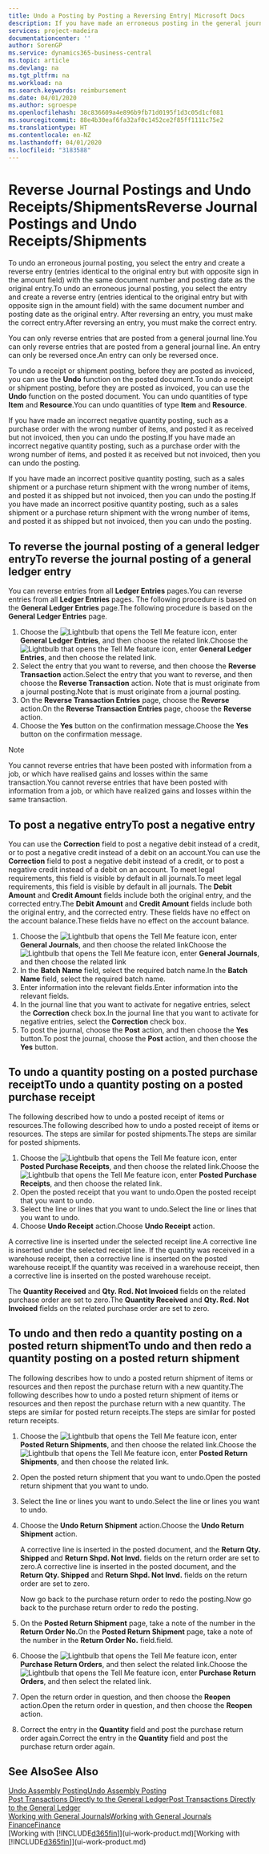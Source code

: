 ```yaml
---
title: Undo a Posting by Posting a Reversing Entry| Microsoft Docs
description: If you have made an erroneous posting in the general journal, then you can use the Reverse Transaction function to undo the posting with a correct audit trail.
services: project-madeira
documentationcenter: ''
author: SorenGP
ms.service: dynamics365-business-central
ms.topic: article
ms.devlang: na
ms.tgt_pltfrm: na
ms.workload: na
ms.search.keywords: reimbursement
ms.date: 04/01/2020
ms.author: sgroespe
ms.openlocfilehash: 38c836609a4e896b9fb71d0195f1d3c05d1cf081
ms.sourcegitcommit: 88e4b30eaf6fa32af0c1452ce2f85ff1111c75e2
ms.translationtype: HT
ms.contentlocale: en-NZ
ms.lasthandoff: 04/01/2020
ms.locfileid: "3183588"
---
```

# <a name="reverse-journal-postings-and-undo-receiptsshipments"></a><span data-ttu-id="d706a-103">Reverse Journal Postings and Undo Receipts/Shipments</span><span class="sxs-lookup"><span data-stu-id="d706a-103">Reverse Journal Postings and Undo Receipts/Shipments</span></span>
<span data-ttu-id="d706a-104">To undo an erroneous journal posting, you select the entry and create a reverse entry (entries identical to the original entry but with opposite sign in the amount field) with the same document number and posting date as the original entry.</span><span class="sxs-lookup"><span data-stu-id="d706a-104">To undo an erroneous journal posting, you select the entry and create a reverse entry (entries identical to the original entry but with opposite sign in the amount field) with the same document number and posting date as the original entry.</span></span> <span data-ttu-id="d706a-105">After reversing an entry, you must make the correct entry.</span><span class="sxs-lookup"><span data-stu-id="d706a-105">After reversing an entry, you must make the correct entry.</span></span>

<span data-ttu-id="d706a-106">You can only reverse entries that are posted from a general journal line.</span><span class="sxs-lookup"><span data-stu-id="d706a-106">You can only reverse entries that are posted from a general journal line.</span></span> <span data-ttu-id="d706a-107">An entry can only be reversed once.</span><span class="sxs-lookup"><span data-stu-id="d706a-107">An entry can only be reversed once.</span></span>

<span data-ttu-id="d706a-108">To undo a receipt or shipment posting, before they are posted as invoiced, you can use the **Undo** function on the posted document.</span><span class="sxs-lookup"><span data-stu-id="d706a-108">To undo a receipt or shipment posting, before they are posted as invoiced, you can use the **Undo** function on the posted document.</span></span> <span data-ttu-id="d706a-109">You can undo quantities of type **Item** and **Resource**.</span><span class="sxs-lookup"><span data-stu-id="d706a-109">You can undo quantities of type **Item** and **Resource**.</span></span>

<span data-ttu-id="d706a-110">If you have made an incorrect negative quantity posting, such as a purchase order with the wrong number of items, and posted it as received but not invoiced, then you can undo the posting.</span><span class="sxs-lookup"><span data-stu-id="d706a-110">If you have made an incorrect negative quantity posting, such as a purchase order with the wrong number of items, and posted it as received but not invoiced, then you can undo the posting.</span></span>

<span data-ttu-id="d706a-111">If you have made an incorrect positive quantity posting, such as a sales shipment or a purchase return shipment with the wrong number of items, and posted it as shipped but not invoiced, then you can undo the posting.</span><span class="sxs-lookup"><span data-stu-id="d706a-111">If you have made an incorrect positive quantity posting, such as a sales shipment or a purchase return shipment with the wrong number of items, and posted it as shipped but not invoiced, then you can undo the posting.</span></span>   

## <a name="to-reverse-the-journal-posting-of-a-general-ledger-entry"></a><span data-ttu-id="d706a-112">To reverse the journal posting of a general ledger entry</span><span class="sxs-lookup"><span data-stu-id="d706a-112">To reverse the journal posting of a general ledger entry</span></span>
<span data-ttu-id="d706a-113">You can reverse entries from all **Ledger Entries** pages.</span><span class="sxs-lookup"><span data-stu-id="d706a-113">You can reverse entries from all **Ledger Entries** pages.</span></span> <span data-ttu-id="d706a-114">The following procedure is based on the **General Ledger Entries** page.</span><span class="sxs-lookup"><span data-stu-id="d706a-114">The following procedure is based on the **General Ledger Entries** page.</span></span>
1. <span data-ttu-id="d706a-115">Choose the ![Lightbulb that opens the Tell Me feature](media/ui-search/search_small.png "Tell me what you want to do") icon, enter **General Ledger Entries**, and then choose the related link.</span><span class="sxs-lookup"><span data-stu-id="d706a-115">Choose the ![Lightbulb that opens the Tell Me feature](media/ui-search/search_small.png "Tell me what you want to do") icon, enter **General Ledger Entries**, and then choose the related link.</span></span>
2. <span data-ttu-id="d706a-116">Select the entry that you want to reverse, and then choose the **Reverse Transaction** action.</span><span class="sxs-lookup"><span data-stu-id="d706a-116">Select the entry that you want to reverse, and then choose the **Reverse Transaction** action.</span></span> <span data-ttu-id="d706a-117">Note that is must originate from a journal posting.</span><span class="sxs-lookup"><span data-stu-id="d706a-117">Note that is must originate from a journal posting.</span></span>
3. <span data-ttu-id="d706a-118">On the **Reverse Transaction Entries** page, choose the **Reverse** action.</span><span class="sxs-lookup"><span data-stu-id="d706a-118">On the **Reverse Transaction Entries** page, choose the **Reverse** action.</span></span>
4. <span data-ttu-id="d706a-119">Choose the **Yes** button on the confirmation message.</span><span class="sxs-lookup"><span data-stu-id="d706a-119">Choose the **Yes** button on the confirmation message.</span></span>

> [!NOTE]
> <span data-ttu-id="d706a-120">You cannot reverse entries that have been posted with information from a job, or which have realised gains and losses within the same transaction.</span><span class="sxs-lookup"><span data-stu-id="d706a-120">You cannot reverse entries that have been posted with information from a job, or which have realized gains and losses within the same transaction.</span></span>

## <a name="to-post-a-negative-entry"></a><span data-ttu-id="d706a-121">To post a negative entry</span><span class="sxs-lookup"><span data-stu-id="d706a-121">To post a negative entry</span></span>  
<span data-ttu-id="d706a-122">You can use the **Correction** field to post a negative debit instead of a credit, or to post a negative credit instead of a debit on an account.</span><span class="sxs-lookup"><span data-stu-id="d706a-122">You can use the **Correction** field to post a negative debit instead of a credit, or to post a negative credit instead of a debit on an account.</span></span> <span data-ttu-id="d706a-123">To meet legal requirements, this field is visible by default in all journals.</span><span class="sxs-lookup"><span data-stu-id="d706a-123">To meet legal requirements, this field is visible by default in all journals.</span></span> <span data-ttu-id="d706a-124">The **Debit Amount** and **Credit Amount** fields include both the original entry, and the corrected entry.</span><span class="sxs-lookup"><span data-stu-id="d706a-124">The **Debit Amount** and **Credit Amount** fields include both the original entry, and the corrected entry.</span></span> <span data-ttu-id="d706a-125">These fields have no effect on the account balance.</span><span class="sxs-lookup"><span data-stu-id="d706a-125">These fields have no effect on the account balance.</span></span>  

1.  <span data-ttu-id="d706a-126">Choose the ![Lightbulb that opens the Tell Me feature](media/ui-search/search_small.png "Tell me what you want to do") icon, enter **General Journals**, and then choose the related link</span><span class="sxs-lookup"><span data-stu-id="d706a-126">Choose the ![Lightbulb that opens the Tell Me feature](media/ui-search/search_small.png "Tell me what you want to do") icon, enter **General Journals**, and then choose the related link</span></span>  
2.  <span data-ttu-id="d706a-127">In the **Batch Name** field, select the required batch name.</span><span class="sxs-lookup"><span data-stu-id="d706a-127">In the **Batch Name** field, select the required batch name.</span></span>  
3.  <span data-ttu-id="d706a-128">Enter information into the relevant fields.</span><span class="sxs-lookup"><span data-stu-id="d706a-128">Enter information into the relevant fields.</span></span>  
4.  <span data-ttu-id="d706a-129">In the journal line that you want to activate for negative entries, select the **Correction** check box.</span><span class="sxs-lookup"><span data-stu-id="d706a-129">In the journal line that you want to activate for negative entries, select the **Correction** check box.</span></span>  
5.  <span data-ttu-id="d706a-130">To post the journal, choose the **Post** action, and then choose the **Yes** button.</span><span class="sxs-lookup"><span data-stu-id="d706a-130">To post the journal, choose the **Post** action, and then choose the **Yes** button.</span></span>

## <a name="to-undo-a-quantity-posting-on-a-posted-purchase-receipt"></a><span data-ttu-id="d706a-131">To undo a quantity posting on a posted purchase receipt</span><span class="sxs-lookup"><span data-stu-id="d706a-131">To undo a quantity posting on a posted purchase receipt</span></span>  
<span data-ttu-id="d706a-132">The following described how to undo a posted receipt of items or resources.</span><span class="sxs-lookup"><span data-stu-id="d706a-132">The following described how to undo a posted receipt of items or resources.</span></span> <span data-ttu-id="d706a-133">The steps are similar for posted shipments.</span><span class="sxs-lookup"><span data-stu-id="d706a-133">The steps are similar for posted shipments.</span></span>

1.  <span data-ttu-id="d706a-134">Choose the ![Lightbulb that opens the Tell Me feature](media/ui-search/search_small.png "Tell me what you want to do") icon, enter **Posted Purchase Receipts**, and then choose the related link.</span><span class="sxs-lookup"><span data-stu-id="d706a-134">Choose the ![Lightbulb that opens the Tell Me feature](media/ui-search/search_small.png "Tell me what you want to do") icon, enter **Posted Purchase Receipts**, and then choose the related link.</span></span>  
2.  <span data-ttu-id="d706a-135">Open the posted receipt that you want to undo.</span><span class="sxs-lookup"><span data-stu-id="d706a-135">Open the posted receipt that you want to undo.</span></span>  
3.  <span data-ttu-id="d706a-136">Select the line or lines that you want to undo.</span><span class="sxs-lookup"><span data-stu-id="d706a-136">Select the line or lines that you want to undo.</span></span>  
4.  <span data-ttu-id="d706a-137">Choose **Undo Receipt** action.</span><span class="sxs-lookup"><span data-stu-id="d706a-137">Choose **Undo Receipt** action.</span></span>

<span data-ttu-id="d706a-138">A corrective line is inserted under the selected receipt line.</span><span class="sxs-lookup"><span data-stu-id="d706a-138">A corrective line is inserted under the selected receipt line.</span></span> <span data-ttu-id="d706a-139">If the quantity was received in a warehouse receipt, then a corrective line is inserted on the posted warehouse receipt.</span><span class="sxs-lookup"><span data-stu-id="d706a-139">If the quantity was received in a warehouse receipt, then a corrective line is inserted on the posted warehouse receipt.</span></span>  

<span data-ttu-id="d706a-140">The **Quantity Received** and **Qty. Rcd. Not Invoiced** fields on the related purchase order are set to zero.</span><span class="sxs-lookup"><span data-stu-id="d706a-140">The **Quantity Received** and **Qty. Rcd. Not Invoiced** fields on the related purchase order are set to zero.</span></span>

## <a name="to-undo-and-then-redo-a-quantity-posting-on-a-posted-return-shipment"></a><span data-ttu-id="d706a-141">To undo and then redo a quantity posting on a posted return shipment</span><span class="sxs-lookup"><span data-stu-id="d706a-141">To undo and then redo a quantity posting on a posted return shipment</span></span>
<span data-ttu-id="d706a-142">The following describes how to undo a posted return shipment of items or resources and then repost the purchase return with a new quantity.</span><span class="sxs-lookup"><span data-stu-id="d706a-142">The following describes how to undo a posted return shipment of items or resources and then repost the purchase return with a new quantity.</span></span> <span data-ttu-id="d706a-143">The steps are similar for posted return receipts.</span><span class="sxs-lookup"><span data-stu-id="d706a-143">The steps are similar for posted return receipts.</span></span>

1.  <span data-ttu-id="d706a-144">Choose the ![Lightbulb that opens the Tell Me feature](media/ui-search/search_small.png "Tell me what you want to do") icon, enter **Posted Return Shipments**, and then choose the related link.</span><span class="sxs-lookup"><span data-stu-id="d706a-144">Choose the ![Lightbulb that opens the Tell Me feature](media/ui-search/search_small.png "Tell me what you want to do") icon, enter **Posted Return Shipments**, and then choose the related link.</span></span>  
2.  <span data-ttu-id="d706a-145">Open the posted return shipment that you want to undo.</span><span class="sxs-lookup"><span data-stu-id="d706a-145">Open the posted return shipment that you want to undo.</span></span>
3. <span data-ttu-id="d706a-146">Select the line or lines you want to undo.</span><span class="sxs-lookup"><span data-stu-id="d706a-146">Select the line or lines you want to undo.</span></span>  

4.  <span data-ttu-id="d706a-147">Choose the **Undo Return Shipment** action.</span><span class="sxs-lookup"><span data-stu-id="d706a-147">Choose the **Undo Return Shipment** action.</span></span>  

    <span data-ttu-id="d706a-148">A corrective line is inserted in the posted document, and the **Return Qty. Shipped** and **Return Shpd. Not Invd.** fields on the return order are set to zero.</span><span class="sxs-lookup"><span data-stu-id="d706a-148">A corrective line is inserted in the posted document, and the **Return Qty. Shipped** and **Return Shpd. Not Invd.** fields on the return order are set to zero.</span></span>  

    <span data-ttu-id="d706a-149">Now go back to the purchase return order to redo the posting.</span><span class="sxs-lookup"><span data-stu-id="d706a-149">Now go back to the purchase return order to redo the posting.</span></span>  

5.  <span data-ttu-id="d706a-150">On the **Posted Return Shipment** page, take a note of the number in the **Return Order No.**</span><span class="sxs-lookup"><span data-stu-id="d706a-150">On the **Posted Return Shipment** page, take a note of the number in the **Return Order No.**</span></span> <span data-ttu-id="d706a-151">field.</span><span class="sxs-lookup"><span data-stu-id="d706a-151">field.</span></span>  
6.  <span data-ttu-id="d706a-152">Choose the ![Lightbulb that opens the Tell Me feature](media/ui-search/search_small.png "Tell me what you want to do") icon, enter **Purchase Return Orders**, and then select the related link.</span><span class="sxs-lookup"><span data-stu-id="d706a-152">Choose the ![Lightbulb that opens the Tell Me feature](media/ui-search/search_small.png "Tell me what you want to do") icon, enter **Purchase Return Orders**, and then select the related link.</span></span>  
7.  <span data-ttu-id="d706a-153">Open the return order in question, and then choose the **Reopen** action.</span><span class="sxs-lookup"><span data-stu-id="d706a-153">Open the return order in question, and then choose the **Reopen** action.</span></span>  
8.  <span data-ttu-id="d706a-154">Correct the entry in the **Quantity** field and post the purchase return order again.</span><span class="sxs-lookup"><span data-stu-id="d706a-154">Correct the entry in the **Quantity** field and post the purchase return order again.</span></span>  

## <a name="see-also"></a><span data-ttu-id="d706a-155">See Also</span><span class="sxs-lookup"><span data-stu-id="d706a-155">See Also</span></span>
[<span data-ttu-id="d706a-156">Undo Assembly Posting</span><span class="sxs-lookup"><span data-stu-id="d706a-156">Undo Assembly Posting</span></span>](assembly-how-to-undo-assembly-posting.md)  
[<span data-ttu-id="d706a-157">Post Transactions Directly to the General Ledger</span><span class="sxs-lookup"><span data-stu-id="d706a-157">Post Transactions Directly to the General Ledger</span></span>](finance-how-post-transactions-directly.md)  
[<span data-ttu-id="d706a-158">Working with General Journals</span><span class="sxs-lookup"><span data-stu-id="d706a-158">Working with General Journals</span></span>](ui-work-general-journals.md)  
[<span data-ttu-id="d706a-159">Finance</span><span class="sxs-lookup"><span data-stu-id="d706a-159">Finance</span></span>](finance.md)  
<span data-ttu-id="d706a-160">[Working with [!INCLUDE[d365fin](includes/d365fin_md.md)]](ui-work-product.md)</span><span class="sxs-lookup"><span data-stu-id="d706a-160">[Working with [!INCLUDE[d365fin](includes/d365fin_md.md)]](ui-work-product.md)</span></span>  
